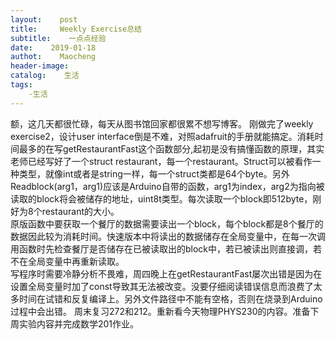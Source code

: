 ```yaml
---
layout:    post
title:     Weekly Exercise总结
subtitle:    一点点经验
date:    2019-01-18
authot:    Maocheng
header-image:
catalog:    生活
tags:
    -生活
---
```

额，这几天都很忙碌，每天从图书馆回家都很累不想写博客。
刚做完了weekly exercise2，设计user interface倒是不难，对照adafruit的手册就能搞定。消耗时间最多的在写getRestaurantFast这个函数部分,起初是没有搞懂函数的原理，其实老师已经写好了一个struct restaurant，每一个restaurant。Struct可以被看作一种类型，就像int或者是string一样，每一个struct类都是64个byte。另外Readblock(arg1，arg1)应该是Arduino自带的函数，arg1为index，arg2为指向被读取的block将会被储存的地址，uint8t类型。每次读取一个block即512byte，刚好为8个restaurant的大小。  
原版函数中要获取一个餐厅的数据需要读出一个block，每个block都是8个餐厅的数据因此较为消耗时间。快速版本中将读出的数据储存在全局变量中，在每一次调用函数时先检查餐厅是否储存在已被读取出的block中，若已被读出则直接调，若不在全局变量中再重新读取。  
写程序时需要冷静分析不畏难，周四晚上在getRestaurantFast屡次出错是因为在设置全局变量时加了const导致其无法被改变。没要仔细阅读错误信息而浪费了太多时间在试错和反复编译上。另外文件路径中不能有空格，否则在烧录到Arduino过程中会出错。
周末复习272和212。重新看今天物理PHYS230的内容。准备下周实验内容并完成数学201作业。

